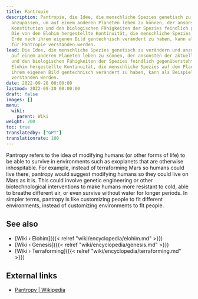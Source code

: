 ```yaml
---
title: Pantropie
description: Pantropie, die Idee, die menschliche Spezies genetisch zu verändern und
  anzupassen, um auf einem anderen Planeten leben zu können, der ansonsten der aktuellen
  Konstitution und den biologischen Fähigkeiten der Spezies feindlich gegenübersteht.
  Die von den Elohim hergestellte Kontinuität, die menschliche Spezies auf dem Planeten
  Erde nach ihrem eigenen Bild gentechnisch verändert zu haben, kann als Beispiel
  für Pantropie verstanden werden.
lead: Die Idee, die menschliche Spezies genetisch zu verändern und anzupassen, um
  auf einem anderen Planeten leben zu können, der ansonsten der aktuellen Konstitution
  und den biologischen Fähigkeiten der Spezies feindlich gegenübersteht. Die von den
  Elohim hergestellte Kontinuität, die menschliche Spezies auf dem Planeten Erde nach
  ihrem eigenen Bild gentechnisch verändert zu haben, kann als Beispiel für Pantropie
  verstanden werden.
date: 2022-09-20 00:00:00
lastmod: 2022-09-20 00:00:00
draft: false
images: []
menu:
  wiki:
    parent: Wiki
weight: 200
toc: true
translatedby: ["GPT"]
translationrate: 100
---
```


Pantropy refers to the idea of modifying humans (or other forms of life) to be able to survive in environments such as exoplanets that are otherwise inhospitable. For example, instead of terraforming Mars so humans could live there, pantropy would suggest modifying humans so they could live on Mars as it is. This could involve genetic engineering or other biotechnological interventions to make humans more resistant to cold, able to breathe different air, or even survive without water for longer periods. In simpler terms, pantropy is like customizing people to fit different environments, instead of customizing environments to fit people.

## See also

- [Wiki › Elohim]({{< relref "wiki/encyclopedia/elohim.md" >}})
- [Wiki › Genesis]({{< relref "wiki/encyclopedia/genesis.md" >}})
- [Wiki › Terraforming]({{< relref "wiki/encyclopedia/terraforming.md" >}})

## External links

- [Pantropy | Wikipedia](https://en.wikipedia.org/wiki/Pantropy)
